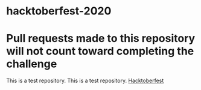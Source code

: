 # hacktoberfest-2020

# Pull requests made to this repository will not count toward completing the challenge

This is a test repository.
This is a test repository.
[Hacktoberfest](https://hacktoberfest.digitalocean.com/)
